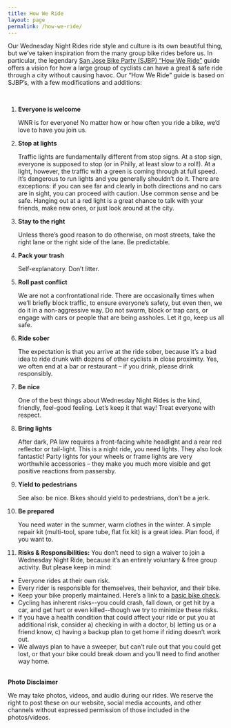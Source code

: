 ```yaml
---
title: How We Ride
layout: page
permalink: /how-we-ride/
---
```


Our Wednesday Night Rides ride style and culture is its own beautiful thing, but we’ve taken inspiration from the many group bike rides before us. In particular, the legendary [San Jose Bike Party (SJBP) “How We Ride”](https://www.google.com/url?q=https://www.sjbikeparty.org/how-we-ride/&sa=D&source=docs&ust=1671680518977370&usg=AOvVaw28Xm-C2gyWvnpITluYBRx2) guide offers a vision for how a large group of cyclists can have a great & safe ride through a city without causing havoc. Our “How We Ride” guide is based on SJBP’s, with a few modifications and additions:
  
&nbsp;

1. **Everyone is welcome**

    WNR is for everyone! No matter how or how often you ride a bike, we’d love to have you join us.       

1. **Stop at lights**

    Traffic lights are fundamentally different from stop signs. At a stop sign, everyone is supposed to stop (or in Philly, at least slow to a roll!). At a light, however, the traffic with a green is coming through at full speed. It’s dangerous to run lights and you generally shouldn’t do it. There are exceptions: if you can see far and clearly in both directions and no cars are in sight, you can proceed with caution. Use common sense and be safe. Hanging out at a red light is a great chance to talk with your friends, make new ones, or just look around at the city.

1. **Stay to the right**

    Unless there’s good reason to do otherwise, on most streets, take the right lane or the right side of the lane. Be predictable.

1. **Pack your trash**

    Self-explanatory. Don’t litter.

1. **Roll past conflict**

    We are not a confrontational ride. There are occasionally times when we’ll briefly block traffic, to ensure everyone’s safety, but even then, we do it in a non-aggressive way. Do not swarm, block or trap cars, or engage with cars or people that are being assholes. Let it go, keep us all safe.

1. **Ride sober**

    The expectation is that you arrive at the ride sober, because it’s a bad idea to ride drunk with dozens of other cyclists in close proximity. Yes, we often end at a bar or restaurant – if you drink, please drink responsibly. 

1. **Be nice**

    One of the best things about Wednesday Night Rides is the kind, friendly, feel-good feeling. Let’s keep it that way! Treat everyone with respect.

1. **Bring lights**

    After dark, PA law requires a front-facing white headlight and a rear red reflector or tail-light. This is a night ride, you need lights. They also look fantastic! Party lights for your wheels or frame lights are very worthwhile accessories – they make you much more visible and get positive reactions from passersby.

1. **Yield to pedestrians**

    See also: be nice. Bikes should yield to pedestrians, don’t be a jerk.

1. **Be prepared**

    You need water in the summer, warm clothes in the winter. A simple repair kit (multi-tool, spare tube, flat fix kit) is a great idea. Plan food, if you want to.

1. **Risks & Responsibilities:** You don’t need to sign a waiver to join a Wednesday Night Ride, because it’s an entirely voluntary & free group activity. But please keep in mind:

* Everyone rides at their own risk.
* Every rider is responsible for themselves, their behavior, and their bike.
* Keep your bike properly maintained. Here’s a link to a [basic bike check](https://bikepgh.org/2017/03/09/bike-video-abc-quick-check/).
* Cycling has inherent risks--you could crash, fall down, or get hit by a car, and get hurt or even killed--though we try to minimize these risks.
* If you have a health condition that could affect your ride or put you at additional risk, consider a) checking in with a doctor, b) letting us or a friend know, c) having a backup plan to get home if riding doesn’t work out.
* We always plan to have a sweeper, but can’t rule out that you could get lost, or that your bike could break down and you’ll need to find another way home.  

&nbsp;  
**Photo Disclaimer**

We may take photos, videos, and audio during our rides. We reserve the right to post these on our website, social media accounts, and other channels without expressed permission of those included in the photos/videos. 
